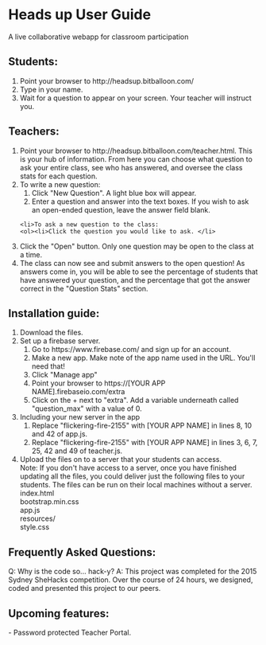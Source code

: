 # Heads up User Guide
A live collaborative webapp for classroom participation

<h2>Students:</h2>
<ol>
<li>Point your browser to http://headsup.bitballoon.com/</li>
<li>Type in your name. </li>
<li>Wait for a question to appear on your screen. Your teacher will instruct you. </li>
</ol>
<h2>Teachers:</h2>
<ol>
<li> Point your browser to http://headsup.bitballoon.com/teacher.html. This is your hub of information. From here you can choose what question to ask your entire class, see who has answered, and oversee the class stats for each question.</li>
<li>
To write a new question:
<ol><li>Click "New Question". A light blue box will appear. </li>
<li>
Enter a question and answer into the text boxes. If you wish to ask an open-ended question, leave the answer field blank. </li></ol></li>

	<li>To ask a new question to the class:
	<ol><li>Click the question you would like to ask. </li>
<li>Click the "Open" button. Only one question may be open to the class at a time.</li>
<li>The class can now see and submit answers to the open question! As answers come in, you will be able to see the percentage of students that have answered your question, and the percentage that got the answer correct in the "Question Stats" section.
</li></ol>

<h2>Installation guide:</h2>
<ol><li>Download the files.</li>
<li>Set up a firebase server. 
		<ol><li>Go to https://www.firebase.com/ and sign up for an account. </li>
<li>Make a new app. Make note of the app name used in the URL. You'll need that! </li>
<li> Click "Manage app"</li>
<li> Point your browser to https://[YOUR APP NAME].firebaseio.com/extra</li>
<li> Click on the + next to  "extra". Add a variable underneath called "question_max" with a value of 0.
</li></ol></li>
<li>Including your new server in the app
		<ol><li>Replace "flickering-fire-2155" with [YOUR APP NAME] in lines 8, 10 and 42 of app.js.</li>
<li> Replace "flickering-fire-2155" with [YOUR APP NAME] in lines 3, 6, 7, 25, 42 and 49 of teacher.js.
</li></ol></li>
<li> Upload the files on to a server that your students can access.<br>
Note: If you don't have access to a server, once you have finished updating all the files, you could deliver just the following files to your students. The files can be run on their local machines without a server. <br>
		index.html<br>
		bootstrap.min.css<br>
		app.js<br>
		resources/<br>
		style.css
</li></ol>
<h2>Frequently Asked Questions:</h2>

Q: Why is the code so... hack-y? 
A: This project was completed for the 2015 Sydney SheHacks competition. Over the course of 24 hours, we designed, coded and presented this project to our peers. 

<h2>Upcoming features:</h2>
	- Password protected Teacher Portal.
